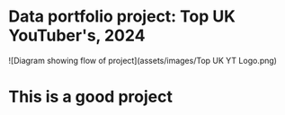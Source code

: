 # Data portfolio project: Top UK YouTuber's, 2024

![Diagram showing flow of project](assets/images/Top UK YT Logo.png)

# This is a good project

